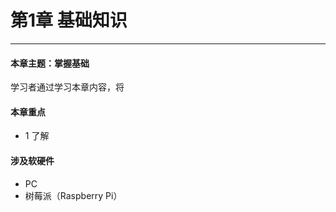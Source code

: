 # 第1章 基础知识

---

#### 本章主题：掌握基础

学习者通过学习本章内容，将

#### 本章重点

- 1 了解

#### 涉及软硬件

- PC
- 树莓派（Raspberry Pi）
